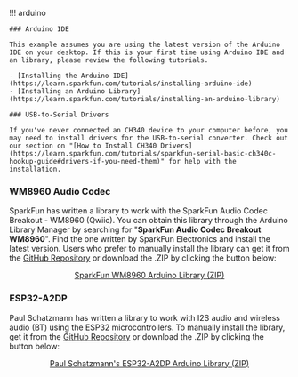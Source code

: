
!!! arduino

    ### Arduino IDE

    This example assumes you are using the latest version of the Arduino IDE on your desktop. If this is your first time using Arduino IDE and an library, please review the following tutorials.

    - [Installing the Arduino IDE](https://learn.sparkfun.com/tutorials/installing-arduino-ide)
    - [Installing an Arduino Library](https://learn.sparkfun.com/tutorials/installing-an-arduino-library)

    ### USB-to-Serial Drivers

    If you've never connected an CH340 device to your computer before, you may need to install drivers for the USB-to-serial converter. Check out our section on "[How to Install CH340 Drivers](https://learn.sparkfun.com/tutorials/sparkfun-serial-basic-ch340c-hookup-guide#drivers-if-you-need-them)" for help with the installation.

### WM8960 Audio Codec

SparkFun has written a library to work with the SparkFun Audio Codec Breakout - WM8960 (Qwiic). You can obtain this library through the Arduino Library Manager by searching for "**SparkFun Audio Codec Breakout WM8960**". Find the one written by SparkFun Electronics and install the latest version. Users who prefer to manually install the library can get it from the  [GitHub Repository](https://github.com/sparkfun/SparkFun_WM8960_Arduino_Library) or download the .ZIP by clicking the button below:

<div style="text-align: center"><a href="https://github.com/sparkfun/SparkFun_WM8960_Arduino_Library/archive/refs/heads/main.zip" class="md-button">SparkFun WM8960 Arduino Library (ZIP)</a></div>



### ESP32-A2DP 

Paul Schatzmann has written a library to work with I2S audio and wireless audio (BT) using the ESP32 microcontrollers. To manually install the library, get it from the  [GitHub Repository](https://github.com/pschatzmann/ESP32-A2DP) or download the .ZIP by clicking the button below:

<div style="text-align: center"><a href="https://github.com/pschatzmann/ESP32-A2DP/archive/refs/heads/master.zip" class="md-button">Paul Schatzmann's ESP32-A2DP Arduino Library (ZIP)</a></div>
